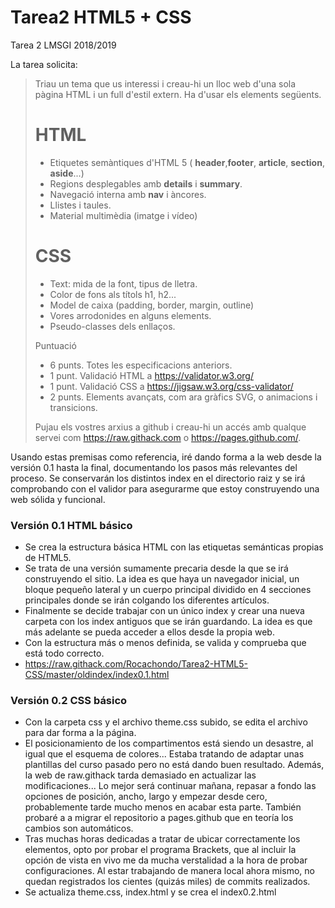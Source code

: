 # Tarea2 HTML5 + CSS
Tarea 2 LMSGI 2018/2019

La tarea solicita:

> Triau un tema que us interessi i creau-hi un lloc web d'una sola pàgina HTML i un full d'estil extern. Ha d'usar els elements següents.
> 
> # HTML
> 
> - Etiquetes semàntiques d'HTML 5 ( **header**,**footer**, **article**, **section**, **aside**...)
> - Regions desplegables amb **details** i **summary**.
> - Navegació interna amb **nav** i àncores. 
> - Llistes i taules.
> - Material multimèdia (imatge i vídeo)
> 
> # CSS
> 
> - Text: mida de la font, tipus de lletra.
> - Color de fons als títols h1, h2...
> - Model de caixa (padding, border, margin, outline)
> - Vores arrodonides en alguns elements.
> - Pseudo-classes dels enllaços.
> 
> Puntuació
> 
> - 6 punts. Totes les especificacions anteriors.
> - 1 punt. Validació HTML a https://validator.w3.org/
> - 1 punt. Validació CSS a https://jigsaw.w3.org/css-validator/
> - 2 punts. Elements avançats, com ara gràfics SVG, <canvas> o animacions i transicions.
> 
> Pujau els vostres arxius a github i creau-hi un accés amb qualque servei com https://raw.githack.com o  https://pages.github.com/.

Usando estas premisas como referencia, iré dando forma a la web desde la versión 0.1 hasta la final, documentando los pasos más relevantes del proceso. Se conservarán los distintos index en el directorio raiz y se irá comprobando con el validor para asegurarme que estoy construyendo una web sólida y funcional.


### Versión 0.1 HTML básico

- Se crea la estructura básica HTML con las etiquetas semánticas propias de HTML5.
- Se trata de una versión sumamente precaria desde la que se irá construyendo el sitio. La idea es que haya un navegador inicial, un bloque pequeño lateral y un cuerpo principal dividido en 4 secciones principales donde se irán colgando los diferentes artículos.
- Finalmente se decide trabajar con un único index y crear una nueva carpeta con los index antiguos que se irán guardando. La idea es que más adelante se pueda acceder a ellos desde la propia web.
- Con la estructura más o menos definida, se valida y comprueba que está todo correcto.
- https://raw.githack.com/Rocachondo/Tarea2-HTML5-CSS/master/oldindex/index0.1.html


### Versión 0.2 CSS básico

- Con la carpeta css y el archivo theme.css subido, se edita el archivo para dar forma a la página.
- El posicionamiento de los compartimentos está siendo un desastre, al igual que el esquema de colores... Estaba tratando de adaptar unas plantillas del curso pasado pero no está dando buen resultado. Además, la web de raw.githack tarda demasiado en actualizar las modificaciones... Lo mejor será continuar mañana, repasar a fondo las opciones de posición, ancho, largo y empezar desde cero, probablemente tarde mucho menos en acabar esta parte. También probaré a a migrar el repositorio a pages.github que en teoría los cambios son automáticos. 
- Tras muchas horas dedicadas a tratar de ubicar correctamente los elementos, opto por probar el programa Brackets, que al incluir la opción de vista en vivo me da mucha verstalidad a la hora de probar configuraciones. Al estar trabajando de manera local ahora mismo, no quedan registrados los cientes (quizás miles) de commits realizados.
- Se actualiza theme.css, index.html y se crea el index0.2.html
